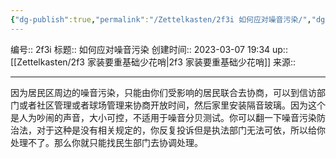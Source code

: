 ```yaml
---
{"dg-publish":true,"permalink":"/Zettelkasten/2f3i 如何应对噪音污染/","dgPassFrontmatter":true}
---
```


编号:: 2f3i
标题:: 如何应对噪音污染
创建时间:: 2023-03-07 19:34
up:: [[Zettelkasten/2f3 家装要重基础少花哨\|2f3 家装要重基础少花哨]]
来源:: 

---

因为居民区周边的噪音污染，只能由你们受影响的居民联合去协商，可以到信访部门或者社区管理或者球场管理来协商开放时间，然后家里安装隔音玻璃。因为这个是人为吵闹的声音，大小可控，不适用于噪音分贝测试。你可以翻一下噪音污染防治法，对于这种是没有相关规定的，你反复投诉但是执法部门无法可依，所以给你处理不了。那么你就只能找民生部门去协调处理。